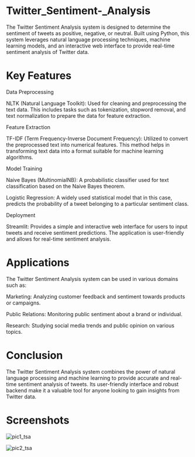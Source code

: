 # Twitter_Sentiment-_Analysis

The Twitter Sentiment Analysis system is designed to determine the sentiment of tweets as positive, negative, or neutral. Built using Python, this system leverages natural language processing techniques, machine learning models, and an interactive web interface to provide real-time sentiment analysis of Twitter data.

# Key Features

Data Preprocessing

NLTK (Natural Language Toolkit): Used for cleaning and preprocessing the text data. This includes tasks such as tokenization, stopword removal, and text normalization to prepare the data for feature extraction.

Feature Extraction

TF-IDF (Term Frequency-Inverse Document Frequency): Utilized to convert the preprocessed text into numerical features. This method helps in transforming text data into a format suitable for machine learning algorithms.

Model Training

Naive Bayes (MultinomialNB): A probabilistic classifier used for text classification based on the Naive Bayes theorem.

Logistic Regression: A widely used statistical model that in this case, predicts the probability of a tweet belonging to a particular sentiment class.

Deployment

Streamlit: Provides a simple and interactive web interface for users to input tweets and receive sentiment predictions. The application is user-friendly and allows for real-time sentiment analysis.

# Applications

The Twitter Sentiment Analysis system can be used in various domains such as:

Marketing: Analyzing customer feedback and sentiment towards products or campaigns.

Public Relations: Monitoring public sentiment about a brand or individual.

Research: Studying social media trends and public opinion on various topics.

# Conclusion

The Twitter Sentiment Analysis system combines the power of natural language processing and machine learning to provide accurate and real-time sentiment analysis of tweets. Its user-friendly interface and robust backend make it a valuable tool for anyone looking to gain insights from Twitter data.

# Screenshots
![pic1_tsa](https://github.com/user-attachments/assets/50028db8-15bd-4f81-90df-cba35e269ce9)



![pic2_tsa](https://github.com/user-attachments/assets/2d4e5e89-b180-4e3b-a6aa-e5061f45e821)










